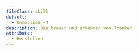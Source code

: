 ```yaml
---
fileClass: skill
default:
  - Unmöglich -4
description: Das brauen und erkennen von Tränken
attribute:
  - Herstellen
---
```

